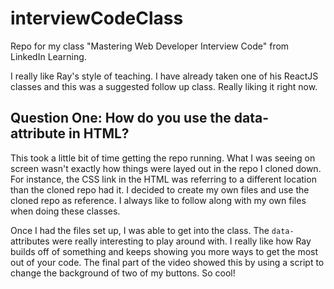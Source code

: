 # interviewCodeClass

Repo for my class "Mastering Web Developer Interview Code" from LinkedIn Learning.

I really like Ray's style of teaching. I have already taken one of his ReactJS classes and this was a suggested follow up class. Really liking it right now.

## Question One: How do you use the data- attribute in HTML?

This took a little bit of time getting the repo running. What I was seeing on screen wasn't exactly how things were layed out in the repo I cloned down. For instance, the CSS link in the HTML was referring to a different location than the cloned repo had it. I decided to create my own files and use the cloned repo as reference. I always like to follow along with my own files when doing these classes.

Once I had the files set up, I was able to get into the class. The `data-` attributes were really interesting to play around with. I really like how Ray builds off of something and keeps showing you more ways to get the most out of your code. The final part of the video showed this by using a script to change the background of two of my buttons. So cool!
